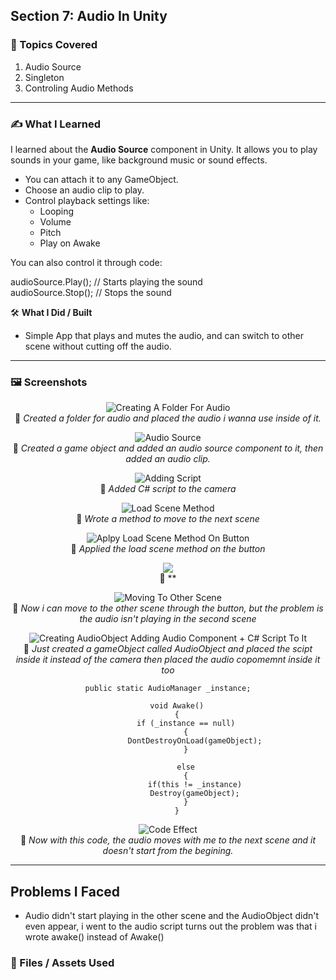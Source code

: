 ## Section 7: Audio In Unity

### 📌 Topics Covered  

1. Audio Source  
2. Singleton
3. Controling Audio Methods

---

### ✍️ What I Learned

I learned about the **Audio Source** component in Unity. It allows you to play sounds in your game, like background music or sound effects.

- You can attach it to any GameObject.  
- Choose an audio clip to play.  
- Control playback settings like:  
  - Looping  
  - Volume  
  - Pitch  
  - Play on Awake

You can also control it through code:


audioSource.Play(); // Starts playing the sound  
audioSource.Stop(); // Stops the sound  


🛠️ **What I Did / Built**

- Simple App that plays and mutes the audio, and can switch to other scene without cutting off the audio.

---


### 🖼️ Screenshots  

<div align="center">

![Creating A Folder For Audio](https://i.imgur.com/PZ3UdV8.png)  
📌 *Created a folder for audio and placed the audio i wanna use inside of it.*

![Audio Source](https://i.imgur.com/YgahKoC.png)  
📌 *Created a game object and added an audio source component to it, then added an audio clip.*

![Adding Script](https://i.imgur.com/LDtnyoS.png)  
📌 *Added C# script to the camera*

![Load Scene Method](https://i.imgur.com/pHV8vUb.png)  
📌 *Wrote a method to move to the next scene*

![Aplpy Load Scene Method On Button](https://i.imgur.com/ZRPNfIp.png)  
📌 *Applied the load scene method on the button*

![](https://i.imgur.com/cf2WodZ.png)  
📌 **

![Moving To Other Scene](https://i.imgur.com/ijvJE54.gif)  
📌 *Now i can move to the other scene through the button, but the problem is the audio isn't playing in the second scene*

![Creating AudioObject Adding Audio Component + C# Script To It](https://i.imgur.com/youhUhD.png)  
📌 *Just created a gameObject called AudioObject and placed the scipt inside it instead of the camera then placed the audio copomemnt inside it too*

```
public static AudioManager _instance;

    void Awake()
    {
        if (_instance == null)
        {
            DontDestroyOnLoad(gameObject);
        }

        else
        {
            if(this != _instance)
            Destroy(gameObject);
        }
    }
```
![Code Effect](https://i.imgur.com/EOEDD1i.png)  
📌 *Now with this code, the audio moves with me to the next scene and it doesn't start from the begining.*

</div>

---

## Problems I Faced
* Audio didn't start playing in the other scene and the AudioObject didn't even appear, i went to the audio script turns out the problem was that i wrote awake() instead of Awake()

### 📁 Files / Assets Used
